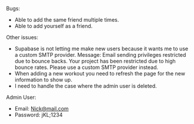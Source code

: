 Bugs:

- Able to add the same friend multiple times.
- Able to add yourself as a friend.

Other issues:

- Supabase is not letting me make new users because it wants me to use a custom SMTP provider. Message: Email sending privileges restricted due to bounce backs. Your project has been restricted due to high bounce rates. Please use a custom SMTP provider instead.
- When adding a new workout you need to refresh the page for the new information to show up.
- I need to handle the case where the admin user is deleted.

Admin User:

- Email: Nick@mail.com
- Password: jKL;1234
